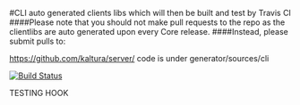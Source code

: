#CLI auto generated clients libs which will then be built and test by Travis CI
####Please note that you should not make pull requests to the repo as the clientlibs are auto generated upon every Core release.
####Instead, please submit pulls to:


https://github.com/kaltura/server/
code is under generator/sources/cli

[![Build Status](https://travis-ci.org/kaltura/KalturaGeneratedAPIClientsCLI.svg?branch=master)](https://travis-ci.org/kaltura/KalturaGeneratedAPIClientsCLI)

TESTING HOOK

